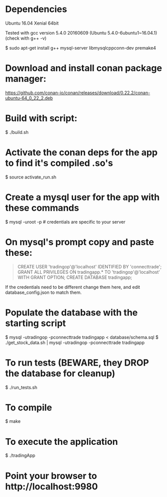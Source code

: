 # Dependencies

Ubuntu 16.04 Xenial 64bit

Tested with gcc version 5.4.0 20160609 (Ubuntu 5.4.0-6ubuntu1~16.04.1) (check with g++ -v)

$ sudo apt-get install g++ mysql-server libmysqlcppconn-dev premake4

# Download and install conan package manager:

https://github.com/conan-io/conan/releases/download/0.22.2/conan-ubuntu-64_0_22_2.deb

# Build with script:

$ ./build.sh

# Activate the conan deps for the app to find it's compiled .so's

$ source activate_run.sh

# Create a mysql user for the app with these commands

$ mysql -uroot -p # credentials are specific to your server 

# On mysql's prompt copy and paste these:

> CREATE USER 'tradingop'@'localhost' IDENTIFIED BY 'connecttrade';
> GRANT ALL PRIVILEGES ON tradingapp.* TO 'tradingop'@'localhost' WITH GRANT OPTION;
> CREATE DATABASE tradingapp;

If the credentials need to be different change them here, and edit database_config.json to match them.

# Populate the database with the starting script

$ mysql -utradingop -pconnecttrade tradingapp < database/schema.sql
$ ./get_stock_data.sh | mysql -utradingop -pconnecttrade tradingapp
 
# To run tests (BEWARE, they DROP the database for cleanup)

$ ./run_tests.sh

# To compile

$ make

# To execute the application

$ ./tradingApp

# Point your browser to http://localhost:9980
